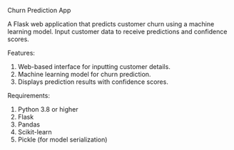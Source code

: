 
Churn Prediction App

A Flask web application that predicts customer churn using a machine learning model. Input customer data to receive predictions and confidence scores.

Features:

1. Web-based interface for inputting customer details.
2. Machine learning model for churn prediction.
3. Displays prediction results with confidence scores.

Requirements:

1. Python 3.8 or higher
2. Flask
3. Pandas
4. Scikit-learn
5. Pickle (for model serialization)

